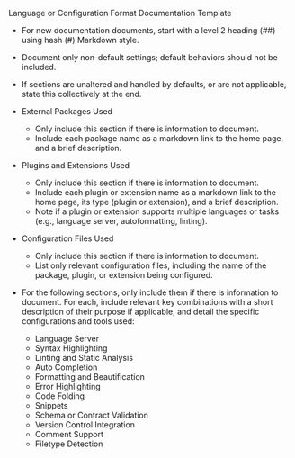Language or Configuration Format Documentation Template

* For new documentation documents, start with a level 2 heading (##) using hash (#) Markdown style.

* Document only non-default settings; default behaviors should not be included.

* If sections are unaltered and handled by defaults, or are not applicable, state this collectively at the end.

* External Packages Used
  * Only include this section if there is information to document.
  * Include each package name as a markdown link to the home page, and a brief description.

* Plugins and Extensions Used
  * Only include this section if there is information to document.
  * Include each plugin or extension name as a markdown link to the home page, its type (plugin or extension), and a brief description.
  * Note if a plugin or extension supports multiple languages or tasks (e.g., language server, autoformatting, linting).

* Configuration Files Used
  * Only include this section if there is information to document.
  * List only relevant configuration files, including the name of the package, plugin, or extension being configured.

* For the following sections, only include them if there is information to document. For each, include relevant key combinations with a short description of their purpose if applicable, and detail the specific configurations and tools used:
  * Language Server
  * Syntax Highlighting
  * Linting and Static Analysis
  * Auto Completion
  * Formatting and Beautification
  * Error Highlighting
  * Code Folding
  * Snippets
  * Schema or Contract Validation
  * Version Control Integration
  * Comment Support
  * Filetype Detection
